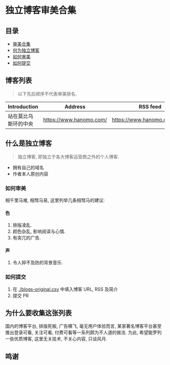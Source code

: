 # 独立博客审美合集

## 目录

- [审美合集](#审美合集)
- [何为独立博客](#何为独立博客)
- [如何审美](#如何审美)
- [如何提交](#如何提交)

## 博客列表

> 以下先后顺序不代表审美排名.

|Introduction | Address|  RSS feed | tags
|---|---|---|---|
|站在莫比乌斯环的中央| https://www.hanomo.com/| https://www.hanomo.com/feed/| 编程|

## 什么是独立博客

> 独立博客, 即独立于各大博客运营商之外的个人博客.

- 拥有自己的域名
- 作者本人原创内容

### 如何审美
相千里马难, 相驽马易, 这里列举几条相驽马的建议:

#### 色
1. 排版凌乱.
2. 颜色杂乱, 影响阅读与心情.
3. 有突兀的广告.

#### 声
1. 令人猝不及防的背景音乐.

### 如何提交

1. 在 [./blogs-original.csv](./blogs-original.csv) 中填入博客 URL, RSS 及简介
2. 提交 PR

## 为什么要收集这张列表

国内的博客平台, 排版死板, 广告横飞, 毫无用户体验而言, 某家著名博客平台甚至推出登录可看, 关注可看, 付费可看等一系列颇为不人道的做法. 为此, 希望能罗列一些优质博客, 这里无关技术, 不关心内容, 只谈风月. 

## 鸣谢

